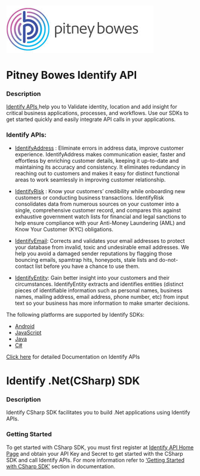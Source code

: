 ![Pitney Bowes](/PitneyBowes_Logo.jpg)

# Pitney Bowes Identify API

### Description
[Identify APIs ](http://www.pitneybowes.com/us/developer/customer-data-apis.html) help you to Validate identity, location and add insight for critical business applications, processes, and workflows. Use our SDKs to get started quickly and easily integrate API calls in your applications.

### Identify APIs:

* [IdentifyAddress](https://developer2.pitneybowes.com/en/identifyaddress.php) :  Eliminate errors in address data, improve customer experience. IdentifyAddress makes communication easier, faster and effortless by enriching customer details, keeping it up-to-date and maintaining its accuracy and consistency. It eliminates redundancy in reaching out to customers and makes it easy for distinct functional areas to work seamlessly in improving customer relationship.

* [IdentifyRisk](https://developer2.pitneybowes.com/en/identifyrisk.php) : Know your customers’ credibility while onboarding new customers or conducting business transactions. IdentifyRisk consolidates data from numerous sources on your customer into a single, comprehensive customer record, and compares this against exhaustive government watch lists for financial and legal sanctions to help ensure compliance with your Anti-Money Laundering (AML) and Know Your Customer (KYC) obligations.

* [IdentifyEmail](https://developer2.pitneybowes.com/en/identifyemail.php): Corrects and validates your email addresses to protect your database from invalid, toxic and undesirable email addresses. We help you avoid a damaged sender reputations by flagging those bouncing emails, spamtrap hits, honeypots, stale lists and do-not-contact list before you have a chance to use them.

* [IdentifyEntity](https://developer2.pitneybowes.com/en/identifyentity.php): Gain better insight into your customers and their circumstances. IdentifyEntity extracts and identifies entities (distinct pieces of identifiable information such as personal names, business names, mailing address, email address, phone number, etc) from input text so your business has more information to make smarter decisions.

The following platforms are supported by Identify SDKs:
*	[Android](https://developer2.pitneybowes.com/docs/identify/v1/en/webhelp_REST/index.html#CustomerInformationManagementAPI/source/SDK/AndroidSDK/AndroidIntro.html)
*	[JavaScript](https://developer2.pitneybowes.com/docs/identify/v1/en/webhelp_REST/index.html#CustomerInformationManagementAPI/source/SDK/JavaScriptSDK/JavaScriptIntro.html) 
*	[Java](https://developer2.pitneybowes.com/docs/identify/v1/en/webhelp_REST/index.html#CustomerInformationManagementAPI/source/SDK/JavaSDK/java_intro.html)
*	[C#](https://developer2.pitneybowes.com/docs/identify/v1/en/webhelp_REST/index.html#CustomerInformationManagementAPI/source/SDK/CSharpSDK/CSharp_Intro.html)  

[Click here](https://developer2.pitneybowes.com/docs/identify/v1/en/webhelp_REST/index.html#) for detailed Documentation on Identify APIs 


# Identify .Net(CSharp) SDK
### Description
Identify CSharp SDK facilitates you to build .Net applications using Identify APIs.
### Getting Started
To get started with CSharp SDK, you must first register at [Identify API Home Page](http://www.pitneybowes.com/us/developer/customer-data-apis.html) and obtain your API Key and Secret to get started with the CSharp SDK and call Identify APIs.
For more information refer to [‘Getting Started with CSharp SDK’](https://developer2.pitneybowes.com/docs/identify/v1/en/webhelp_REST/index.html#CustomerInformationManagementAPI/source/SDK/CSharpSDK/CSharp_Intro.html) section in documentation.
